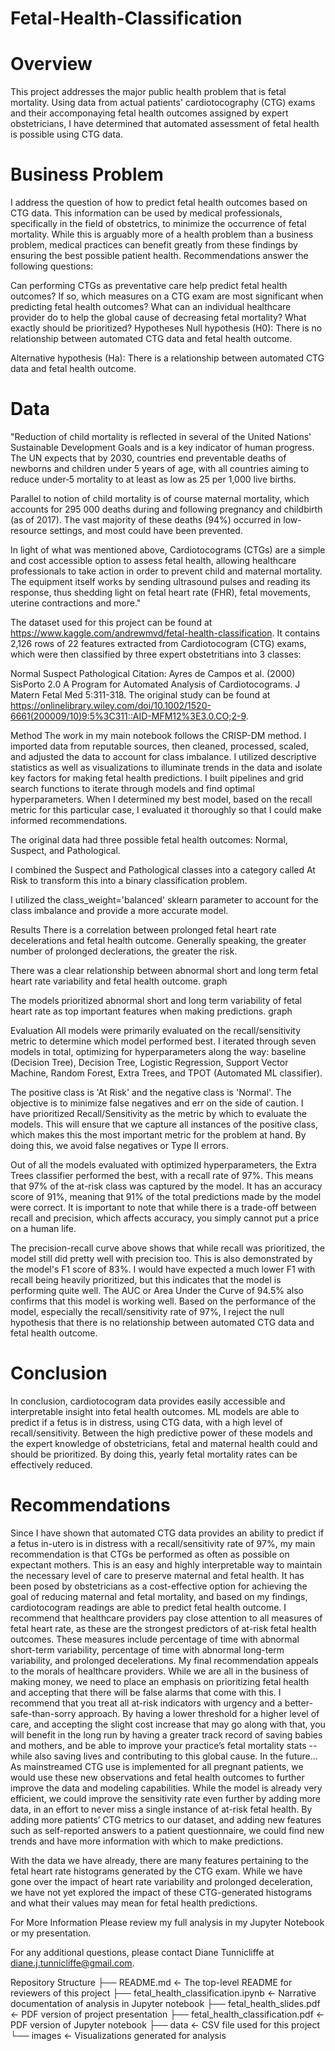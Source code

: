 # Fetal-Health-Classification
# Overview

This project addresses the major public health problem that is fetal mortality. Using data from actual patients' cardiotocography (CTG) exams and their accomponaying fetal health outcomes assigned by expert obstetricians, I have determined that automated assessment of fetal health is possible using CTG data.

# Business Problem

I address the question of how to predict fetal health outcomes based on CTG data. This information can be used by medical professionals, specifically in the field of obstetrics, to minimize the occurrence of fetal mortality. While this is arguably more of a health problem than a business problem, medical practices can benefit greatly from these findings by ensuring the best possible patient health. Recommendations answer the following questions:

Can performing CTGs as preventative care help predict fetal health outcomes?
If so, which measures on a CTG exam are most significant when predicting fetal health outcomes?
What can an individual healthcare provider do to help the global cause of decreasing fetal mortality? What exactly should be prioritized?
Hypotheses
Null hypothesis (H0): There is no relationship between automated CTG data and fetal health outcome.

Alternative hypothesis (Ha): There is a relationship between automated CTG data and fetal health outcome.

# Data

"Reduction of child mortality is reflected in several of the United Nations' Sustainable Development Goals and is a key indicator of human progress. The UN expects that by 2030, countries end preventable deaths of newborns and children under 5 years of age, with all countries aiming to reduce under‑5 mortality to at least as low as 25 per 1,000 live births.

Parallel to notion of child mortality is of course maternal mortality, which accounts for 295 000 deaths during and following pregnancy and childbirth (as of 2017). The vast majority of these deaths (94%) occurred in low-resource settings, and most could have been prevented.

In light of what was mentioned above, Cardiotocograms (CTGs) are a simple and cost accessible option to assess fetal health, allowing healthcare professionals to take action in order to prevent child and maternal mortality. The equipment itself works by sending ultrasound pulses and reading its response, thus shedding light on fetal heart rate (FHR), fetal movements, uterine contractions and more."

The dataset used for this project can be found at https://www.kaggle.com/andrewmvd/fetal-health-classification. It contains 2,126 rows of 22 features extracted from Cardiotocogram (CTG) exams, which were then classified by three expert obstetritians into 3 classes:

Normal
Suspect
Pathological
Citation: Ayres de Campos et al. (2000) SisPorto 2.0 A Program for Automated Analysis of Cardiotocograms. J Matern Fetal Med 5:311-318. The original study can be found at https://onlinelibrary.wiley.com/doi/10.1002/1520-6661(200009/10)9:5%3C311::AID-MFM12%3E3.0.CO;2-9.

Method
The work in my main notebook follows the CRISP-DM method. I imported data from reputable sources, then cleaned, processed, scaled, and adjusted the data to account for class imbalance. I utilized descriptive statistics as well as visualizations to illuminate trends in the data and isolate key factors for making fetal health predictions. I built pipelines and grid search functions to iterate through models and find optimal hyperparameters. When I determined my best model, based on the recall metric for this particular case, I evaluated it thoroughly so that I could make informed recommendations.

The original data had three possible fetal health outcomes: Normal, Suspect, and Pathological.



I combined the Suspect and Pathological classes into a category called At Risk to transform this into a binary classification problem.



I utilized the class_weight='balanced' sklearn parameter to account for the class imbalance and provide a more accurate model.

Results
There is a correlation between prolonged fetal heart rate decelerations and fetal health outcome. Generally speaking, the greater number of prolonged declerations, the greater the risk. 

There was a clear relationship between abnormal short and long term fetal heart rate variability and fetal health outcome. graph

The models prioritized abnormal short and long term variability of fetal heart rate as top important features when making predictions. graph

Evaluation
All models were primarily evaluated on the recall/sensitivity metric to determine which model performed best. I iterated through seven models in total, optimizing for hyperparameters along the way: baseline (Decision Tree), Decision Tree, Logistic Regression, Support Vector Machine, Random Forest, Extra Trees, and TPOT (Automated ML classifier).

The positive class is 'At Risk' and the negative class is 'Normal'. The objective is to minimize false negatives and err on the side of caution. I have prioritized Recall/Sensitivity as the metric by which to evaluate the models. This will ensure that we capture all instances of the positive class, which makes this the most important metric for the problem at hand. By doing this, we avoid false negatives or Type II errors.

Out of all the models evaluated with optimized hyperparameters, the Extra Trees classifier performed the best, with a recall rate of 97%. This means that 97% of the at-risk class was captured by the model. It has an accuracy score of 91%, meaning that 91% of the total predictions made by the model were correct. It is important to note that while there is a trade-off between recall and precision, which affects accuracy, you simply cannot put a price on a human life.





The precision-recall curve above shows that while recall was prioritized, the model still did pretty well with precision too. This is also demonstrated by the model's F1 score of 83%. I would have expected a much lower F1 with recall being heavily prioritized, but this indicates that the model is performing quite well. The AUC or Area Under the Curve of 94.5% also confirms that this model is working well. Based on the performance of the model, especially the recall/sensitivity rate of 97%, I reject the null hypothesis that there is no relationship between automated CTG data and fetal health outcome.

# Conclusion

In conclusion, cardiotocogram data provides easily accessible and interpretable insight into fetal health outcomes. ML models are able to predict if a fetus is in distress, using CTG data, with a high level of recall/sensitivity. Between the high predictive power of these models and the expert knowledge of obstetricians, fetal and maternal health could and should be prioritized. By doing this, yearly fetal mortality rates can be effectively reduced.

# Recommendations

Since I have shown that automated CTG data provides an ability to predict if a fetus in-utero is in distress with a recall/sensitivity rate of 97%, my main recommendation is that CTGs be performed as often as possible on expectant mothers. This is an easy and highly interpretable way to maintain the necessary level of care to preserve maternal and fetal health. It has been posed by obstetricians as a cost-effective option for achieving the goal of reducing maternal and fetal mortality, and based on my findings, cardiotocogram readings are able to predict fetal health outcome.
I recommend that healthcare providers pay close attention to all measures of fetal heart rate, as these are the strongest predictors of at-risk fetal health outcomes. These measures include percentage of time with abnormal short-term variability, percentage of time with abnormal long-term variability, and prolonged decelerations.
My final recommendation appeals to the morals of healthcare providers. While we are all in the business of making money, we need to place an emphasis on prioritizing fetal health and accepting that there will be false alarms that come with this. I recommend that you treat all at-risk indicators with urgency and a better-safe-than-sorry approach. By having a lower threshold for a higher level of care, and accepting the slight cost increase that may go along with that, you will benefit in the long run by having a greater track record of saving babies and mothers, and be able to improve your practice’s fetal mortality stats -- while also saving lives and contributing to this global cause.
In the future...
As mainstreamed CTG use is implemented for all pregnant patients, we would use these new observations and fetal health outcomes to further improve the data and modeling capabilities. While the model is already very efficient, we could improve the sensitivity rate even further by adding more data, in an effort to never miss a single instance of at-risk fetal health. By adding more patients’ CTG metrics to our dataset, and adding new features such as self-reported answers to a patient questionnaire, we could find new trends and have more information with which to make predictions.

With the data we have already, there are many features pertaining to the fetal heart rate histograms generated by the CTG exam. While we have gone over the impact of heart rate variability and prolonged deceleration, we have not yet explored the impact of these CTG-generated histograms and what their values may mean for fetal health predictions.

For More Information
Please review my full analysis in my Jupyter Notebook or my presentation.

For any additional questions, please contact Diane Tunnicliffe at diane.j.tunnicliffe@gmail.com.

Repository Structure
├── README.md                           <- The top-level README for reviewers of this project
├── fetal_health_classification.ipynb   <- Narrative documentation of analysis in Jupyter notebook
├── fetal_health_slides.pdf             <- PDF version of project presentation
├── fetal_health_classification.pdf     <- PDF version of Jupyter notebook
├── data                                <- CSV file used for this project
└── images                              <- Visualizations generated for analysis

